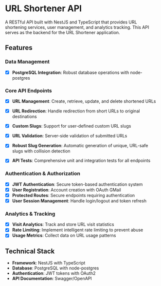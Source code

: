 # URL Shortener API

A RESTful API built with NestJS and TypeScript that provides URL shortening services, user management, and analytics tracking. This API serves as the backend for the URL Shortener application.

## Features

### Data Management
- [x] **PostgreSQL Integration**: Robust database operations with node-postgres

### Core API Endpoints
- [x] **URL Management**: Create, retrieve, update, and delete shortened URLs
- [x] **URL Redirection**: Handle redirection from short URLs to original destinations
- [x] **Custom Slugs**: Support for user-defined custom URL slugs
- [x] **URL Validation**: Server-side validation of submitted URLs
- [x] **Robust Slug Generation**: Automatic generation of unique, URL-safe slugs with collision detection
- [x] **API Tests**: Comprehensive unit and integration tests for all endpoints


### Authentication & Authorization
- [x] **JWT Authentication**: Secure token-based authentication system
- [x] **User Registration**: Account creation with OAuth GMail
- [x] **Protected Routes**: Secure endpoints requiring authentication
- [x] **User Session Management**: Handle login/logout and token refresh

### Analytics & Tracking
- [x] **Visit Analytics**: Track and store URL visit statistics
- [x] **Rate Limiting**: Implement intelligent rate limiting to prevent abuse
- [x] **Usage Metrics**: Collect data on URL usage patterns

## Technical Stack

- **Framework**: NestJS with TypeScript
- **Database**: PostgreSQL with node-postgres
- **Authentication**: JWT tokens with OAuth2
- **API Documentation**: Swagger/OpenAPI
